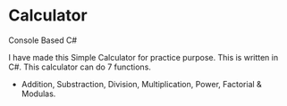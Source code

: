 # Calculator
Console Based C#

I have made this Simple Calculator for practice purpose.
This is written in C#.
This calculator can do 7 functions.
- Addition, Substraction, Division, Multiplication, Power, Factorial & Modulas.
